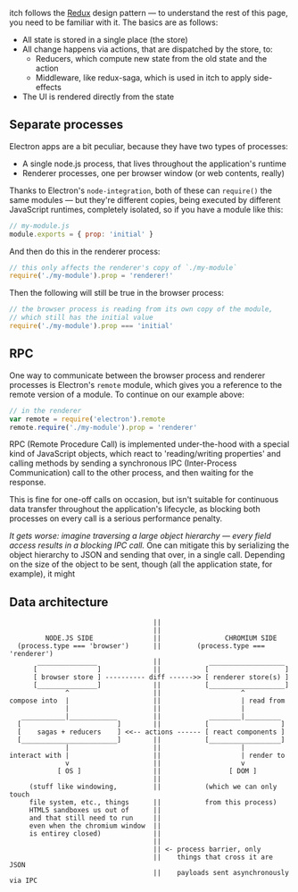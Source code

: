 
itch follows the [Redux][] design pattern — to understand the rest of this page,
you need to be familiar with it. The basics are as follows:

  * All state is stored in a single place (the store)
  * All change happens via actions, that are dispatched by the store, to:
    * Reducers, which compute new state from the old state and the action
    * Middleware, like redux-saga, which is used in itch to apply side-effects
  * The UI is rendered directly from the state

[Redux]: http://redux.js.org/index.html

## Separate processes

Electron apps are a bit peculiar, because they have two types of processes:

  * A single node.js process, that lives throughout the application's runtime
  * Renderer processes, one per browser window (or web contents, really)

Thanks to Electron's `node-integration`, both of these can `require()` the same
modules — but they're different copies, being executed by different JavaScript
runtimes, completely isolated, so if you have a module like this:

```JavaScript
// my-module.js
module.exports = { prop: 'initial' }
```

And then do this in the renderer process:

```JavaScript
// this only affects the renderer's copy of `./my-module`
require('./my-module').prop = 'renderer!'
```

Then the following will still be true in the browser process:

```JavaScript
// the browser process is reading from its own copy of the module,
// which still has the initial value
require('./my-module').prop === 'initial'
```

## RPC

One way to communicate between the browser process and renderer processes
is Electron's `remote` module, which gives you a reference to the remote version
of a module. To continue on our example above:

```JavaScript
// in the renderer
var remote = require('electron').remote
remote.require('./my-module').prop = 'renderer'
```

RPC (Remote Procedure Call) is implemented under-the-hood with a special kind
of JavaScript objects, which react to 'reading/writing properties' and calling
methods by sending a synchronous IPC (Inter-Process Communication) call to the
other process, and then waiting for the response.

This is fine for one-off calls on occasion, but isn't suitable for continuous
data transfer throughout the application's lifecycle, as blocking both processes
on every call is a serious performance penalty.

*It gets worse: imagine traversing a large object hierarchy — every field access
results in a blocking IPC call.* One can mitigate this by serializing the object
hierarchy to JSON and sending that over, in a single call. Depending on the size
of the object to be sent, though (all the application state, for example), it might

## Data architecture



```
                                    ||
                                    ||
         NODE.JS SIDE               ||                CHROMIUM SIDE
  (process.type === 'browser')      ||         (process.type === 'renderer')
       _______________              ||            ___________________
      [               ]             ||           [                   ]
      [ browser store ] ---------- diff ------>> [ renderer store(s) ]
      [_______________]             ||           [___________________]
              ^                     ||                    ^
compose into  |                     ||                    | read from
              |                     ||                    |           
   ___________|____________         ||            ________|_________
  [                        ]        ||           [                  ]
  [    sagas + reducers    ] <<-- actions ------ [ react components ]
  [________________________]        ||           [__________________]
              |                     ||                    |
interact with |                     ||                    | render to
              v                     ||                    v
            [ OS ]                  ||                 [ DOM ]
                                    ||               
     (stuff like windowing,         ||           (which we can only touch
     file system, etc., things      ||           from this process)
     HTML5 sandboxes us out of      ||
     and that still need to run     ||
     even when the chromium window  ||
     is entirey closed)             ||
                                    ||
                                    || <- process barrier, only
                                    ||    things that cross it are JSON
                                    ||    payloads sent asynchronously via IPC
```
